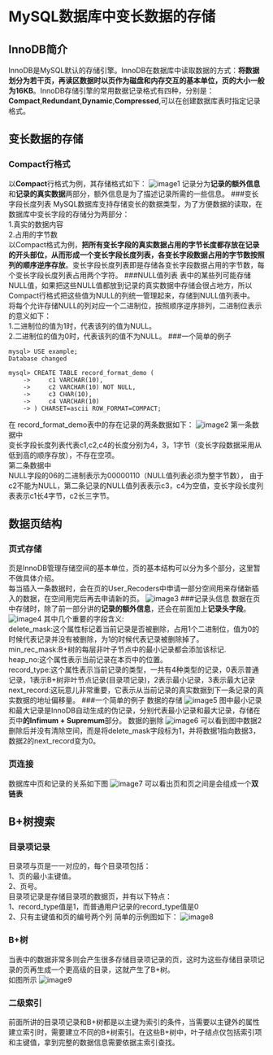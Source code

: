 # MySQL数据库中变长数据的存储
## InnoDB简介
InnoDB是MySQL默认的存储引擎。InnoDB在数据库中读取数据的方式：**将数据划分为若干页，再读区数据时以页作为磁盘和内存交互的基本单位，页的大小一般为16KB**。InnoDB存储引擎的常用数据记录格式有四种，分别是：**Compact**,**Redundant**,**Dynamic**,**Compressed**,可以在创建数据库表时指定记录格式。
## 变长数据的存储
### Compact行格式
以**Compact**行格式为例，其存储格式如下：
![image1](https://raw.githubusercontent.com/zyxmaxwell/MySQL-/master/image/169710e8fafc21aa.png?token=AHJTGSBH3ACFS3GG2ASWARC7YOIF4)
记录分为**记录的额外信息**和**记录的真实数据**两部分，额外信息是为了描述记录所需的一些信息。
###变长字段长度列表
MySQL数据库支持存储变长的数据类型，为了方便数据的读取，在数据库中变长字段的存储分为两部分：  
1.真实的数据内容  
2.占用的字节数  
以Compact格式为例，**把所有变长字段的真实数据占用的字节长度都存放在记录的开头部位，从而形成一个变长字段长度列表，各变长字段数据占用的字节数按照列的顺序逆序存放**。变长字段长度列表即是存储各变长字段数据占用的字节数，每个变长字段长度列表占用两个字符。
###NULL值列表
表中的某些列可能存储NULL值，如果把这些NULL值都放到记录的真实数据中存储会很占地方，所以Compact行格式把这些值为NULL的列统一管理起来，存储到NULL值列表中。  
将每个允许存储NULL的列对应一个二进制位，按照顺序逆序排列，二进制位表示的意义如下：  
1.二进制位的值为1时，代表该列的值为NULL。  
2.二进制位的值为0时，代表该列的值不为NULL。
###一个简单的例子
``` MySQL
mysql> USE example;
Database changed

mysql> CREATE TABLE record_format_demo (
    ->     c1 VARCHAR(10),
    ->     c2 VARCHAR(10) NOT NULL,
    ->     c3 CHAR(10),
    ->     c4 VARCHAR(10)
    -> ) CHARSET=ascii ROW_FORMAT=COMPACT;
```
在 record_format_demo表中的存在记录的两条数据如下：
![image2](https://raw.githubusercontent.com/zyxmaxwell/MySQL-/master/image/169710e95903144f.png?token=AHJTGSDGMOXSGU5MYMHLC2K7YOLUE)
第一条数据中  
变长字段长度列表代表c1,c2,c4的长度分别为4，3，1字节（变长字段数据采用从低到高的顺序存放），不存在空项。   
 第二条数据中    
 NULL字段的06的二进制表示为00000110（NULL值列表必须为整字节数）， 由于c2不能为NULL，第二条记录的NULL值列表表示c3，c4为空值，变长字段长度列表表示c1长4字节，c2长三字节。
##  数据页结构
###  页式存储
页是InnoDB管理存储空间的基本单位，页的基本结构可以分为多个部分，这里暂不做具体介绍。  
每当插入一条数据时，会在页的User_Recoders中申请一部分空间用来存储新插入的数据，在空间用完后再去申请新的页。
![image3](https://raw.githubusercontent.com/zyxmaxwell/MySQL-/master/image/16f13ee1e2dfac7c.png?token=AHJTGSDE56TJYGU2EFEL7FC7YOYUS)
###记录头信息
数据在页中存储时，除了前一部分讲的**记录的额外信息**，还会在前面加上**记录头字段**。
![image4]()
其中几个重要的字段含义:  
delete_mask:这个属性标记着当前记录是否被删除，占用1个二进制位，值为0的时候代表记录并没有被删除，为1的时候代表记录被删除掉了。  
min_rec_mask:B+树的每层非叶子节点中的最小记录都会添加该标记.    
heap_no:这个属性表示当前记录在本页中的位置。  
record_type:这个属性表示当前记录的类型，一共有4种类型的记录，0表示普通记录，1表示B+树非叶节点记录(目录项记录)，2表示最小记录，3表示最大记录  
next_record:这玩意儿非常重要，它表示从当前记录的真实数据到下一条记录的真实数据的地址偏移量。
###一个简单的例子
数据的存储
![image5](https://raw.githubusercontent.com/zyxmaxwell/MySQL-/master/image/16a95c1084c440b4.png?token=AHJTGSFPIFGYP2DIP6ZOKDS7YOYWW)
图中最小记录和最大记录是InnoDB自动生成的伪记录，分别代表最小记录和最大记录，存储在页中**的Infimum + Supremum**部分。
数据的删除
![image6]()
可以看到图中数据2删除后并没有清除空间，而是将delete_mask字段标为1，并将数据1指向数据3，数据2的next_record变为0。
### 页连接
数据库中页和记录的关系如下图
![image7](https://raw.githubusercontent.com/zyxmaxwell/MySQL-/master/image/16a01bd1b8eafbb4.png?token=AHJTGSA363L5UXETPSKAGL27YOY24)
可以看出页和页之间是会组成一个**双链表**
## B+树搜索
### 目录项记录
目录项与页是一一对应的，每个目录项包括：  
1、页的最小主键值。  
2、页号。  
目录项记录是存储目录项的数据页，并有以下特点：  
1、record_type值是1，而普通用户记录的record_type值是0  
2、只有主键值和页的编号两个列
简单的示例图如下：
![image8]()
### B+树
当表中的数据非常多则会产生很多存储目录项记录的页，这时为这些存储目录项记录的页再生成一个更高级的目录，这就产生了B+树。  
如图所示
![image9]()
### 二级索引
前面所讲的目录项记录和B+树都是以主键为索引的条件，当需要以主键外的属性建立索引时，需要建立不同的B+树索引。在这些B+树中，叶子结点仅包括索引项和主键值，拿到完整的数据信息需要依据主索引查找。


  
 
    

